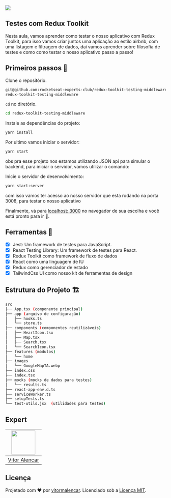 <img src="https://storage.googleapis.com/golden-wind/experts-club/capa-github.svg" />

## Testes com Redux Toolkit

Nesta aula, vamos aprender como testar o nosso aplicativo com Redux Toolkit,
para isso vamos criar juntos uma aplicação ao estilo airbnb, com uma listagem
e filtragem de dados, dai vamos aprender sobre filosofia de testes e como
como testar o nosso aplicativo passo a passo!



## Primeiros passos 🏁

Clone o repositório.

```sh
git@github.com:rocketseat-experts-club/redux-toolkit-testing-middleware-25-04-22.git
redux-toolkit-testing-middleware
```

`cd` no diretório.

```sh
cd redux-toolkit-testing-middleware
```

Instale as dependências do projeto:

```sh
yarn install
```

Por ultimo vamos iniciar o servidor:

```sh
yarn start
```

obs pra esse projeto nos estamos utilizando JSON api para simular o backend,
para iniciar o servidor, vamos utilizar o comando:

Inicie o servidor de desenvolvimento:

```sh
yarn start:server
```

com isso vamos ter acesso ao nosso servidor que esta rodando na porta
3008, para testar o nosso aplicativo

Finalmente, vá para [localhost: 3000](http://localhost:3000) no navegador de sua escolha e você está pronto para ir 🚀.


## Ferramentas 🧰

- [x] Jest: Um framework de testes para JavaScript.
- [x] React Testing Library: Um framework de testes para React.
- [x] Redux Toolkit como framework de fluxo de dados
- [x] React como uma linguagem de IU
- [x] Redux como gerenciador de estado
- [x] TailwindCss UI como nosso kit de ferramentas de design

## Estrutura do Projeto 🏗

```sh
src
├── App.tsx (componente principal)
├── app (arquivo de configuração)
│   ├── hooks.ts
│   └── store.ts
├── components (componentes reutilizáveis)
│   ├── HeartIcon.tsx
│   ├── Map.tsx
│   ├── Search.tsx
│   └── SearchIcon.tsx
├── features (módulos)
│   └── home
├── images
│   └── GoogleMapTA.webp
├── index.css
├── index.tsx
├── mocks (mocks de dados para testes)
│   └── results.ts
├── react-app-env.d.ts
├── serviceWorker.ts
├── setupTests.ts
└── test-utils.jsx  (utilidades para testes)
```

## Expert

| [<img src="https://avatars.githubusercontent.com/u/7741167?s=460&u=41e738d1178fcf31656665fe34c1c490d9c271cb&v=4" width="75px;"/>](https://github.com/vitormalencar) |
| :-----------------------------------------------------------------------------------------------------------------------------------------------------------------: |
|                                                          [Vitor Alencar](https://github.com/vitormalencar)                                                          |

## Licença

Projetado com ♥ por [vitormalencar](https://vitormalencar.com). Licenciado sob a [Licença MIT](licença).
